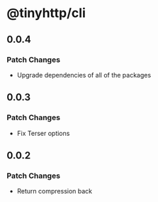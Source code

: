 # @tinyhttp/cli

## 0.0.4

### Patch Changes

- Upgrade dependencies of all of the packages

## 0.0.3

### Patch Changes

- Fix Terser options

## 0.0.2

### Patch Changes

- Return compression back
